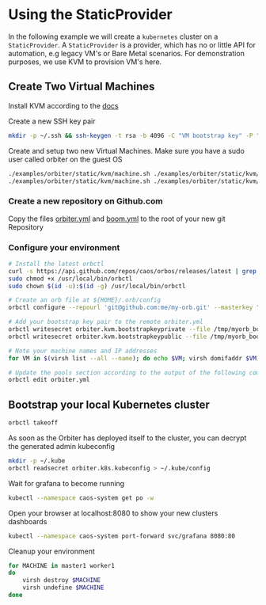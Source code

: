 # Using the StaticProvider

In the following example we will create a `kubernetes` cluster on a `StaticProvider`. A `StaticProvider` is a provider, which has no or little API for automation, e.g legacy VM's or Bare Metal scenarios. For demonstration purposes, we use KVM to provision VM's here.

## Create Two Virtual Machines

Install KVM according to the [docs](https://wiki.debian.org/KVM)

Create a new SSH key pair

```bash
mkdir -p ~/.ssh && ssh-keygen -t rsa -b 4096 -C "VM bootstrap key" -P "" -f ~/.ssh/myorb_bootstrap -q
```

Create and setup two new Virtual Machines. Make sure you have a sudo user called orbiter on the guest OS

```bash
./examples/orbiter/static/kvm/machine.sh ./examples/orbiter/static/kvm/kickstart.cfg ~/.ssh/myorb_bootstrap.pub master1
./examples/orbiter/static/kvm/machine.sh ./examples/orbiter/static/kvm/kickstart.cfg ~/.ssh/myorb_bootstrap.pub worker1
```

### Create a new repository on Github.com

Copy the files [orbiter.yml](examples/orbiter/gce/orbiter.yml) and [boom.yml](examples/boom/boom.yml) to the root of your new git Repository

### Configure your environment
```bash
# Install the latest orbctl
curl -s https://api.github.com/repos/caos/orbos/releases/latest | grep "browser_download_url.*orbctl-$(uname)-$(uname -m)" | cut -d '"' -f 4 | sudo wget -i - -O /usr/local/bin/orbctl
sudo chmod +x /usr/local/bin/orbctl
sudo chown $(id -u):$(id -g) /usr/local/bin/orbctl

# Create an orb file at ${HOME}/.orb/config
orbctl configure --repourl 'git@github.com:me/my-orb.git' --masterkey "$(openssl rand -base64 21)"

# Add your bootstrap key pair to the remote orbiter.yml
orbctl writesecret orbiter.kvm.bootstrapkeyprivate --file /tmp/myorb_bootstrap
orbctl writesecret orbiter.kvm.bootstrapkeypublic --file /tmp/myorb_bootstrap.pub

# Note your machine names and IP addresses
for VM in $(virsh list --all --name); do echo $VM; virsh domifaddr $VM; done

# Update the pools section according to the output of the following command and push your changes to the remote repository
orbctl edit orbiter.yml
```

## Bootstrap your local Kubernetes cluster

```bash
orbctl takeoff
```

As soon as the Orbiter has deployed itself to the cluster, you can decrypt the generated admin kubeconfig

```bash
mkdir -p ~/.kube
orbctl readsecret orbiter.k8s.kubeconfig > ~/.kube/config
```

Wait for grafana to become running

```bash
kubectl --namespace caos-system get po -w
```

Open your browser at localhost:8080 to show your new clusters dashboards

```bash
kubectl --namespace caos-system port-forward svc/grafana 8080:80
```

Cleanup your environment

```bash
for MACHINE in master1 worker1
do
    virsh destroy $MACHINE
    virsh undefine $MACHINE
done
```

